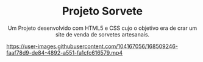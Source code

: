
<h1 align="center">Projeto Sorvete </h1>
<p align="center">Um Projeto desenvolvido com HTML5 e CSS cujo o objetivo era de crar um site de venda de sorvetes artesanais. </p>

https://user-images.githubusercontent.com/104167056/168509246-faaf78d9-de84-4892-a551-fa1cfc616579.mp4

